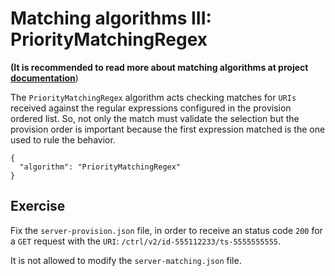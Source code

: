 # Matching algorithms III: PriorityMatchingRegex

**(It is recommended to read more about matching algorithms at project [documentation](https://github.com/testillano/h2agent#post-adminv1server-matching)**)

The  `PriorityMatchingRegex` algorithm acts checking matches for `URIs` received against the regular expressions configured in the provision ordered list. So, not only the match must validate the selection but the provision order is important because the first expression matched is the one used to rule the behavior.

```
{
  "algorithm": "PriorityMatchingRegex"
}
```

## Exercise

Fix the `server-provision.json` file, in order to receive an status code `200` for a `GET` request with the `URI`: `/ctrl/v2/id-555112233/ts-5555555555`.

It is not allowed to modify the `server-matching.json` file.
